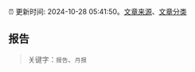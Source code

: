 :alarm_clock: 更新时间: 2024-10-28 05:41:50。[文章来源](/README.md)、[文章分类](/TAGS.md)

## 报告


> 关键字：`报告`、`月报`



